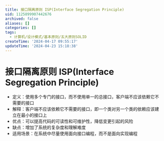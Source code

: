 ```yaml
---
title: 接口隔离原则 ISP(Interface Segregation Principle)
uid: 1125899907442676
archived: false
aliases: []
categories: []
tags:
  - 计算机/设计模式/基本原则/五大原则SOLID
createTime: '2024-04-17 09:55:17'
updateTime: '2024-04-23 15:18:38'
---
```


# 接口隔离原则 ISP(Interface Segregation Principle)

- 定义：使用多个专门的接口，而不使用单一的总接口，客户端不应该依赖它不需要的接口
- 解释：客户端不应该依赖它不需要的接口，即一个类对另一个类的依赖应该建立在最小的接口上
- 优点：可以提高代码的可读性和可维护性，降低变更引起的风险
- 缺点：增加了系统的复杂度和理解难度
- 适用场景：在系统中尽量使用面向接口编程，而不是面向实现编程
